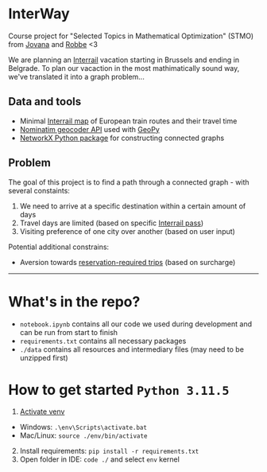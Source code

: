 # InterWay

Course project for "Selected Topics in Mathematical Optimization" (STMO) from [Jovana](https://github.com/jovanafilipovic1) and [Robbe](https://github.com/robsyc) <3

We are planning an [Interrail](https://www.interrail.eu/en) vacation starting in Brussels and ending in Belgrade. To plan our vacaction in the most mathimatically sound way, we've translated it into a graph problem...

## Data and tools

- Minimal [Interrail map](https://www.interrail.eu/en/plan-your-trip/interrail-railway-map) of European train routes and their travel time
- [Nominatim geocoder API](https://nominatim.org/) used with [GeoPy](https://geopy.readthedocs.io/en/stable/)
- [NetworkX Python package](https://networkx.org/documentation/stable/index.html) for constructing connected graphs

## Problem

The goal of this project is to find a path through a connected graph - with several constaints:
1. We need to arrive at a specific destination within a certain amount of days
2. Travel days are limited (based on specific [Interrail pass](https://www.interrail.eu/en/interrail-passes/global-pass))
3. Visiting preference of one city over another (based on user input)

Potential additional constrains:
- Aversion towards [reservation-required trips](https://www.interrail.eu/en/book-reservations/reservation-fees) (based on surcharge)

---

# What's in the repo?

- `notebook.ipynb` contains all our code we used during development and can be run from start to finish
- `requirements.txt` contains all necessary packages
- `./data` contains all resources and intermediary files (may need to be unzipped first)

# How to get started `Python 3.11.5`

1. [Activate venv](https://docs.python.org/3/library/venv.html)
- Windows: `.\env\Scripts\activate.bat`
- Mac/Linux: `source ./env/bin/activate`
2. Install requirements: `pip install -r requirements.txt`
3. Open folder in IDE: `code ./` and select `env` kernel
